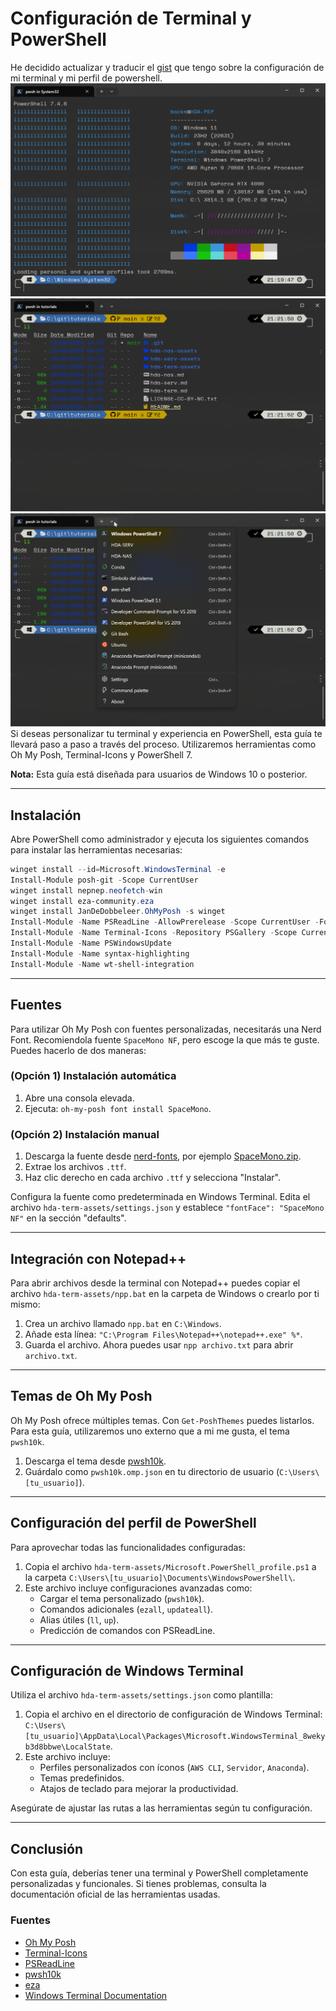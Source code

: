 # Configuración de Terminal y PowerShell
He decidido actualizar y traducir el [gist](https://gist.github.com/backmind/7fcba7ebbb25b4d1ee8513b81ac39579) que tengo sobre la configuración de mi terminal y mi perfil de powershell.
![](https://github.com/backmind/tutorials/blob/main/hda-term-assets/SS1.png)![](https://github.com/backmind/tutorials/blob/main/hda-term-assets/SS2.png)![](https://github.com/backmind/tutorials/blob/main/hda-term-assets/SS3.png)
Si deseas personalizar tu terminal y experiencia en PowerShell, esta guía te llevará paso a paso a través del proceso. Utilizaremos herramientas como Oh My Posh, Terminal-Icons y PowerShell 7.

**Nota:** Esta guía está diseñada para usuarios de Windows 10 o posterior.

---

## Instalación

Abre PowerShell como administrador y ejecuta los siguientes comandos para instalar las herramientas necesarias:

```powershell
winget install --id=Microsoft.WindowsTerminal -e
Install-Module posh-git -Scope CurrentUser
winget install nepnep.neofetch-win
winget install eza-community.eza
winget install JanDeDobbeleer.OhMyPosh -s winget
Install-Module -Name PSReadLine -AllowPrerelease -Scope CurrentUser -Force -SkipPublisherCheck
Install-Module -Name Terminal-Icons -Repository PSGallery -Scope CurrentUser
Install-Module -Name PSWindowsUpdate
Install-Module -Name syntax-highlighting
Install-Module -Name wt-shell-integration
```

---

## Fuentes

Para utilizar Oh My Posh con fuentes personalizadas, necesitarás una Nerd Font. Recomiendola fuente `SpaceMono NF`, pero escoge la que más te guste. Puedes hacerlo de dos maneras:

### (Opción 1) Instalación automática
1. Abre una consola elevada.
2. Ejecuta: `oh-my-posh font install SpaceMono`.

### (Opción 2) Instalación manual
1. Descarga la fuente desde [nerd-fonts](https://github.com/ryanoasis/nerd-fonts), por ejemplo [SpaceMono.zip](https://github.com/ryanoasis/nerd-fonts/releases/download/v2.1.0/SpaceMono.zip).
2. Extrae los archivos `.ttf`.
3. Haz clic derecho en cada archivo `.ttf` y selecciona "Instalar".

Configura la fuente como predeterminada en Windows Terminal. Edita el archivo `hda-term-assets/settings.json` y establece `"fontFace": "SpaceMono NF"` en la sección "defaults".

---

## Integración con Notepad++

Para abrir archivos desde la terminal con Notepad++ puedes copiar el archivo `hda-term-assets/npp.bat` en la carpeta de Windows o crearlo por ti mismo:
1. Crea un archivo llamado `npp.bat` en `C:\Windows`.
2. Añade esta línea: `"C:\Program Files\Notepad++\notepad++.exe" %*`.
3. Guarda el archivo. Ahora puedes usar `npp archivo.txt` para abrir `archivo.txt`.

---

## Temas de Oh My Posh

Oh My Posh ofrece múltiples temas. Con `Get-PoshThemes` puedes listarlos. Para esta guía, utilizaremos uno externo que a mi me gusta, el tema `pwsh10k`.

1. Descarga el tema desde [pwsh10k](https://github.com/Kudostoy0u/pwsh10k).
2. Guárdalo como `pwsh10k.omp.json` en tu directorio de usuario (`C:\Users\[tu_usuario]`).

---

## Configuración del perfil de PowerShell

Para aprovechar todas las funcionalidades configuradas:
1. Copia el archivo `hda-term-assets/Microsoft.PowerShell_profile.ps1` a la carpeta `C:\Users\[tu_usuario]\Documents\WindowsPowerShell\`.
2. Este archivo incluye configuraciones avanzadas como:
   - Cargar el tema personalizado (`pwsh10k`).
   - Comandos adicionales (`ezall`, `updateall`).
   - Alias útiles (`ll`, `up`).
   - Predicción de comandos con PSReadLine.

---

## Configuración de Windows Terminal

Utiliza el archivo `hda-term-assets/settings.json` como plantilla:
1. Copia el archivo en el directorio de configuración de Windows Terminal: `C:\Users\[tu_usuario]\AppData\Local\Packages\Microsoft.WindowsTerminal_8wekyb3d8bbwe\LocalState`.
2. Este archivo incluye:
   - Perfiles personalizados con íconos (`AWS CLI`, `Servidor`, `Anaconda`).
   - Temas predefinidos.
   - Atajos de teclado para mejorar la productividad.

Asegúrate de ajustar las rutas a las herramientas según tu configuración.

---

## Conclusión

Con esta guía, deberías tener una terminal y PowerShell completamente personalizadas y funcionales. Si tienes problemas, consulta la documentación oficial de las herramientas usadas.

### Fuentes
- [Oh My Posh](https://github.com/JanDeDobbeleer/oh-my-posh2)
- [Terminal-Icons](https://github.com/devblackops/Terminal-Icons)
- [PSReadLine](https://github.com/PowerShell/PSReadLine)
- [pwsh10k](https://github.com/Kudostoy0u/pwsh10k)
- [eza](https://github.com/eza-community)
- [Windows Terminal Documentation](https://aka.ms/terminal-documentation)
